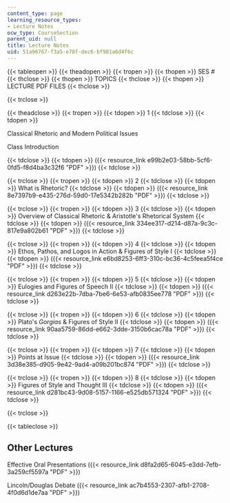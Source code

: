 ```yaml
---
content_type: page
learning_resource_types:
- Lecture Notes
ocw_type: CourseSection
parent_uid: null
title: Lecture Notes
uid: 51a96767-f3a5-e78f-dec6-bf981a6d4f6c
---
```


{{< tableopen >}}
{{< theadopen >}}
{{< tropen >}}
{{< thopen >}}
SES #
{{< thclose >}}
{{< thopen >}}
TOPICS
{{< thclose >}}
{{< thopen >}}
LECTURE PDF FILES
{{< thclose >}}

{{< trclose >}}

{{< theadclose >}}
{{< tropen >}}
{{< tdopen >}}
1
{{< tdclose >}}
{{< tdopen >}}


Classical Rhetoric and Modern Political Issues

Class Introduction


{{< tdclose >}}
{{< tdopen >}}
({{< resource_link e99b2e03-58bb-5cf6-0fd5-f8d4ba3c32f6 "PDF" >}})
{{< tdclose >}}

{{< trclose >}}
{{< tropen >}}
{{< tdopen >}}
2
{{< tdclose >}}
{{< tdopen >}}
What is Rhetoric?
{{< tdclose >}}
{{< tdopen >}}
({{< resource_link 8e7397b9-e435-276d-59d0-17e5342b282b "PDF" >}})
{{< tdclose >}}

{{< trclose >}}
{{< tropen >}}
{{< tdopen >}}
3
{{< tdclose >}}
{{< tdopen >}}
Overview of Classical Rhetoric & Aristotle's Rhetorical System
{{< tdclose >}}
{{< tdopen >}}
({{< resource_link 334ee317-d214-d87a-9c3c-817e9a802b61 "PDF" >}})
{{< tdclose >}}

{{< trclose >}}
{{< tropen >}}
{{< tdopen >}}
4
{{< tdclose >}}
{{< tdopen >}}
Ethos, Pathos, and Logos in Action & Figures of Style I
{{< tdclose >}}
{{< tdopen >}}
({{< resource_link e6bd8253-6ff3-310c-bc36-4c5feea5f4ce "PDF" >}})
{{< tdclose >}}

{{< trclose >}}
{{< tropen >}}
{{< tdopen >}}
5
{{< tdclose >}}
{{< tdopen >}}
Eulogies and Figures of Speech II
{{< tdclose >}}
{{< tdopen >}}
({{< resource_link d263e22b-7dba-7be6-6e53-afb0835ee778 "PDF" >}})
{{< tdclose >}}

{{< trclose >}}
{{< tropen >}}
{{< tdopen >}}
6
{{< tdclose >}}
{{< tdopen >}}
Plato's _Gorgias_ & Figures of Style II
{{< tdclose >}}
{{< tdopen >}}
({{< resource_link 90aa5759-86dd-e662-3dde-3150b6cac78a "PDF" >}})
{{< tdclose >}}

{{< trclose >}}
{{< tropen >}}
{{< tdopen >}}
7
{{< tdclose >}}
{{< tdopen >}}
Points at Issue
{{< tdclose >}}
{{< tdopen >}}
({{< resource_link 3d38e385-d905-9e42-9ad4-a09b201bc874 "PDF" >}})
{{< tdclose >}}

{{< trclose >}}
{{< tropen >}}
{{< tdopen >}}
8
{{< tdclose >}}
{{< tdopen >}}
Figures of Style and Thought III
{{< tdclose >}}
{{< tdopen >}}
({{< resource_link d281bc43-9d08-5157-1166-e525db571324 "PDF" >}})
{{< tdclose >}}

{{< trclose >}}

{{< tableclose >}}

Other Lectures
--------------

Effective Oral Presentations ({{< resource_link d8fa2d65-6045-e3dd-7efb-3a259cf5597a "PDF" >}})

Lincoln/Douglas Debate ({{< resource_link ac7b4553-2307-afb1-2708-4f0d6d1de7aa "PDF" >}})